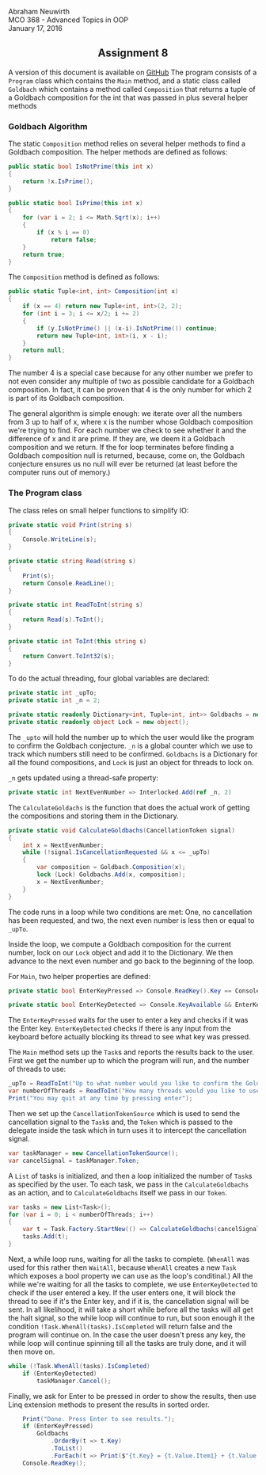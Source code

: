 Abraham Neuwirth
<br/>MCO 368 - Advanced Topics in OOP
<br/> January 17, 2016
<center><h2> Assignment 8</h2></center>

A version of this document is available on [GitHub](https://github.com/Yeedle/Neuwirth_A-mco368-2016F_asgn08/blob/master/asgn08.md)
The program consists of a `Program` class which contains the `Main` method, and a static class called `Goldbach` which contains a method called `Composition` that returns a tuple of a Goldbach composition for the int that was passed in plus several helper methods
### Goldbach Algorithm
The static `Composition` method relies on several helper methods to find a Goldbach composition. The helper methods are defined as follows:

```csharp
public static bool IsNotPrime(this int x)
{
    return !x.IsPrime();
}

public static bool IsPrime(this int x)
{
    for (var i = 2; i <= Math.Sqrt(x); i++)
    {
        if (x % i == 0)
            return false;
    }
    return true;
}
```

The `Composition` method is defined as follows:

```csharp
public static Tuple<int, int> Composition(int x)
{
    if (x == 4) return new Tuple<int, int>(2, 2);
    for (int i = 3; i <= x/2; i += 2)
    {
        if (y.IsNotPrime() || (x-i).IsNotPrime()) continue;
        return new Tuple<int, int>(i, x - i);
    }
    return null;
}
```

The number 4 is a special case because for any other number we prefer to not even consider any multiple of two as possible candidate for a Goldbach composition. In fact, it can be proven that 4 is the only number for which 2 is part of its Goldbach composition.

The general algorithm is simple enough: we iterate over all the numbers from 3 up to half of x, where x is the number whose Goldbach composition we're trying to find. For each number we check to see whether it and the difference of x and it are prime. If they are, we deem it a Goldbach composition and we return. If the for loop terminates before finding a Goldbach composition null is returned, because, come on, the Goldbach conjecture ensures us no null will ever be returned (at least before the computer runs out of memory.)


### The Program class
The class reles on small helper functions to simplify IO:

```csharp
private static void Print(string s)
{
    Console.WriteLine(s);
}

private static string Read(string s)
{
    Print(s);
    return Console.ReadLine();
}

private static int ReadToInt(string s)
{
    return Read(s).ToInt();
}

private static int ToInt(this string s)
{
    return Convert.ToInt32(s);
}
```

To do the actual threading, four global variables are declared:

```csharp
private static int _upTo;
private static int _n = 2;

private static readonly Dictionary<int, Tuple<int, int>> Goldbachs = new Dictionary<int, Tuple<int, int>>();
private static readonly object Lock = new object();
```
The `_upto` will hold the number up to which the user would like the program to confirm the Goldbach conjecture. `_n` is a global counter which we use to track which numbers still need to be confirmed. `Goldbachs` is a Dictionary for all the found compositions, and `Lock` is just an object for threads to lock on.

`_n` gets updated using a thread-safe property:

```csharp
private static int NextEvenNumber => Interlocked.Add(ref _n, 2)
```

The `CalculateGoldachs` is the function that does the actual work of getting the compositions and storing them in the Dictionary.

```csharp
private static void CalculateGoldbachs(CancellationToken signal)
{
    int x = NextEvenNumber;
    while (!signal.IsCancellationRequested && x <= _upTo)
    {
        var composition = Goldbach.Composition(x);
        lock (Lock) Goldbachs.Add(x, composition);
        x = NextEvenNumber;
    }     
}
```

The code runs in a loop while two conditions are met: One, no cancellation has been requested, and two, the next even number is less then or equal to `_upTo`.

Inside the loop, we compute a Goldbach composition for the current number, lock on our `Lock` object and add it to the Dictionary. We then advance to the next even number and go back to the beginning of the loop.

For `Main`, two helper properties are defined:

```csharp
private static bool EnterKeyPressed => Console.ReadKey().Key == ConsoleKey.Enter;

private static bool EnterKeyDetected => Console.KeyAvailable && EnterKeyPressed;
```

The `EnterKeyPressed` waits for the user to enter a key and checks if it was the Enter key. `EnterKeyDetected` checks if there is any input from the keyboard before actually blocking its thread to see what key was pressed.

The `Main` method sets up the `Task`s and reports the results back to the user. First we get the number up to which the program will run, and the number of threads to use:

```csharp
_upTo = ReadToInt("Up to what number would you like to confirm the Goldbach conjecture?");
var numberOfThreads = ReadToInt("How many threads would you like to use?");
Print("You may quit at any time by pressing enter");
```
Then we set up the `CancellationTokenSource` which is used to send the cancellation signal to the `Task`s and, the `Token` which is passed to the delegate inside the task which in turn uses it to intercept the cancellation signal.
```csharp
var taskManager = new CancellationTokenSource();
var cancelSignal = taskManager.Token;
```
A `List` of tasks is initialized, and then a loop initialized the number of `Task`s as specified by the user. To each task, we pass in the `CalculateGoldbachs` as an action, and to `CalculateGoldbachs` itself we pass in our `Token`.
```csharp
var tasks = new List<Task>();
for (var i = 0; i < numberOfThreads; i++)
{
    var t = Task.Factory.StartNew(() => CalculateGoldbachs(cancelSignal));
    tasks.Add(t);
}
```
Next, a while loop runs, waiting for all the tasks to complete. (`WhenAll` was used for this rather then `WaitAll`, because `WhenAll` creates a new `Task` which exposes a bool property we can use as the loop's conditinal.) All the while we're waiting for all the tasks to complete, we use `EnterKeyDetected` to check if the user entered a key. If the user enters one, it will block the thread to see if it's the Enter key, and if it is, the cancellation signal will be sent. In all likelihood, it will take a short while before all the tasks will all get the halt signal, so the while loop will continue to run, but soon enough it the condition `!Task.WhenAll(tasks).IsCompleted` will return false and the program will continue on. In the case the user doesn't press any key, the while loop will continue spinning till all the tasks are truly done, and it will then move on.

```csharp
while (!Task.WhenAll(tasks).IsCompleted)
    if (EnterKeyDetected)
        taskManager.Cancel();
```

Finally, we ask for Enter to be pressed in order to show the results, then use Linq extension methods to present the results in sorted order.
```csharp
    Print("Done. Press Enter to see results.");
    if (EnterKeyPressed)
        Goldbachs
            .OrderBy(t => t.Key)
            .ToList()
            .ForEach(t => Print($"{t.Key} = {t.Value.Item1} + {t.Value.Item2}"));
    Console.ReadKey();
```

